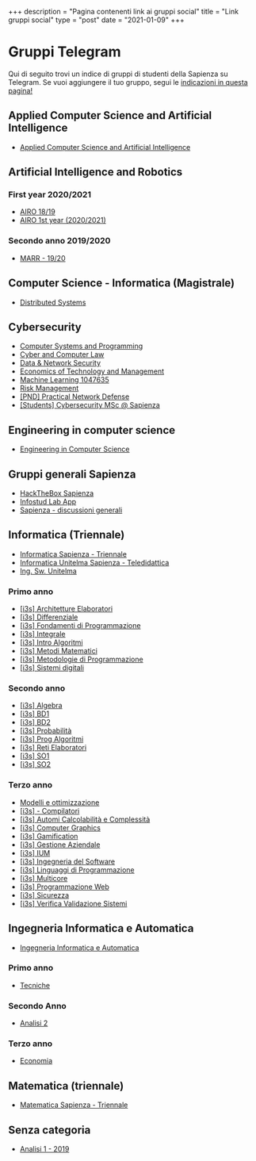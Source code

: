 +++
description = "Pagina contenenti link ai gruppi social"
title = "Link gruppi social"
type = "post"
date = "2021-01-09"
+++

# Gruppi Telegram

Qui di seguito trovi un indice di gruppi di studenti della Sapienza su Telegram. Se vuoi aggiungere il tuo gruppo, segui
le [indicazioni in questa pagina!](/social_add/)


## Applied Computer Science and Artificial Intelligence
* [Applied Computer Science and Artificial Intelligence](https://t.me/joinchat/Vs4_RFqlSJkWGGXG)

## Artificial Intelligence and Robotics

### First year 2020/2021
* [AIRO 18/19](https://t.me/joinchat/SvzCPpGUd_f_FG_o)
* [AIRO 1st year (2020/2021)](https://t.me/joinchat/TVzgggeVRCKROP77)

### Secondo anno 2019/2020
* [MARR - 19/20](https://t.me/joinchat/WSt254O-pB9KPmzQ)

## Computer Science - Informatica (Magistrale)
* [Distributed Systems](https://t.me/joinchat/VKIsEH0MIScAM5fW)

## Cybersecurity
* [Computer Systems and Programming](https://t.me/joinchat/Up9L-_DBZm1VI0rC)
* [Cyber and Computer Law](https://t.me/joinchat/WHnrC8-eB6GpE9eU)
* [Data & Network Security](https://t.me/joinchat/Te_HbC5nav700gf0)
* [Economics of Technology and Management](https://t.me/joinchat/U6AILoVLdIu16KuS)
* [Machine Learning 1047635](https://t.me/joinchat/UGadZ4QXssi5-fwF)
* [Risk Management](https://t.me/joinchat/TL2k3YQ5jQixzqaS)
* [[PND] Practical Network Defense](https://t.me/joinchat/RDOCbqx5Qexef4Dx)
* [[Students] Cybersecurity MSc @ Sapienza](https://t.me/joinchat/QtRSirskI0qQwc05)

## Engineering in computer science
* [Engineering in Computer Science](https://t.me/joinchat/Snj5M5wGqUE3-zIW)

## Gruppi generali Sapienza
* [HackTheBox Sapienza](https://t.me/joinchat/SYXuPfSXKZHTA507)
* [Infostud Lab App](https://t.me/joinchat/TWAKRN99dhRSYfBJ)
* [Sapienza - discussioni generali](https://t.me/joinchat/RQBiD6XatbYCZSdb)

## Informatica (Triennale)
* [Informatica Sapienza - Triennale](https://t.me/joinchat/S2UmCHCKVcIk_bZm)
* [Informatica Unitelma Sapienza - Teledidattica](https://t.me/joinchat/Vfni2kn2V2qPTAlB)
* [Ing. Sw. Unitelma](https://t.me/joinchat/S2g2QCzRH4fr3c6i)

### Primo anno
* [[i3s] Architetture Elaboratori](https://t.me/joinchat/RVQiOsB9xhs12-2H)
* [[i3s] Differenziale](https://t.me/joinchat/VDyBdHeZaGVajTO3)
* [[i3s] Fondamenti di Programmazione](https://t.me/joinchat/V9TwkRotuGy-glSS)
* [[i3s] Integrale](https://t.me/joinchat/SUhvG9Nqh2xtbJF5)
* [[i3s] Intro Algoritmi](https://t.me/joinchat/RPFJu2HtH702V52h)
* [[i3s] Metodi Matematici](https://t.me/joinchat/VZBOxXwCYNtqRAZ7)
* [[i3s] Metodologie di Programmazione](https://t.me/joinchat/R6JDgN0gCbDoT53j)
* [[i3s] Sistemi digitali](https://t.me/joinchat/Q5baYgdeaqf2cObP)

### Secondo anno
* [[i3s] Algebra](https://t.me/joinchat/VuONLbKF7Y3Y0cRE)
* [[i3s] BD1](https://t.me/joinchat/TBSHkIAUN-voZJyo)
* [[i3s] BD2](https://t.me/joinchat/QmCRo20sXjj5VUuf)
* [[i3s] Probabilità](https://t.me/joinchat/SGZbWNF1ATcMn2g1)
* [[i3s] Prog Algoritmi](https://t.me/joinchat/SL4pzNxPKO84cSTF)
* [[i3s] Reti Elaboratori](https://t.me/joinchat/V4W-Q6LFQmmWOzGd)
* [[i3s] SO1](https://t.me/joinchat/UFXLKEHQJqLKS6KX)
* [[i3s] SO2](https://t.me/joinchat/SkPa5FkpNg_q8q6-)

### Terzo anno
* [Modelli e ottimizzazione](https://t.me/joinchat/TyMj4C-kmY4HXWBW)
* [[i3s] - Compilatori](https://t.me/joinchat/SpmBS-EF26cXNNA3)
* [[i3s] Automi Calcolabilità e Complessità](https://t.me/joinchat/RnP078_448f0dJZX)
* [[i3s] Computer Graphics](https://t.me/joinchat/Ukvugagby801vDBJ)
* [[i3s] Gamification](https://t.me/joinchat/TDCwJpV9rGeZ6x7f)
* [[i3s] Gestione Aziendale](https://t.me/joinchat/UwPBxPHSt9UhClUc)
* [[i3s] IUM](https://t.me/joinchat/SH7YpU3JfMnJapQv)
* [[i3s] Ingegneria del Software](https://t.me/joinchat/SXLzmjkam5rcP8c9)
* [[i3s] Linguaggi di Programmazione](https://t.me/joinchat/WMcOOKsM7bS_tTQH)
* [[i3s] Multicore](https://t.me/joinchat/VBYueMm0r8JKrt2W)
* [[i3s] Programmazione Web](https://t.me/joinchat/SNkXYNTlm_af7bhq)
* [[i3s] Sicurezza](https://t.me/joinchat/VOfFTCEFtrhpLRC6)
* [[i3s] Verifica Validazione Sistemi](https://t.me/joinchat/VD1dKfgBzDGVlIDs)

## Ingegneria Informatica e Automatica
* [Ingegneria Informatica e Automatica](https://t.me/joinchat/QPY5Z5DRAfoGOmr7)

### Primo anno
* [Tecniche](https://t.me/joinchat/TOU668K6ITjz3j5e)

### Secondo Anno
* [Analisi 2](https://t.me/joinchat/SjYv9nZcCdnuAIPU)

### Terzo anno
* [Economia](https://t.me/joinchat/WGPD9leLgXPfgBk1)

## Matematica (triennale)
* [Matematica Sapienza - Triennale](https://t.me/joinchat/VGCkmaVFf8ibuRYS)
## Senza categoria
* [Analisi 1 - 2019](https://t.me/joinchat/R-UAzrQDY-RkjAO9)
